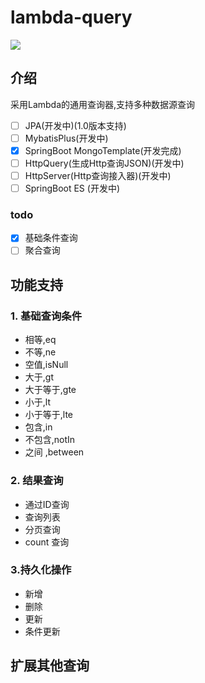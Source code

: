 # lambda-query
[![](https://jitpack.io/v/xuejike/jpa-lambda-query.svg)](https://jitpack.io/#xuejike/jpa-lambda-query)


## 介绍
采用Lambda的通用查询器,支持多种数据源查询
* [ ] JPA(开发中)(1.0版本支持)
* [ ] MybatisPlus(开发中)
* [x] SpringBoot MongoTemplate(开发完成)
* [ ] HttpQuery(生成Http查询JSON)(开发中)
* [ ] HttpServer(Http查询接入器)(开发中)
* [ ] SpringBoot ES (开发中)
### todo
* [x] 基础条件查询
* [ ] 聚合查询
## 功能支持
### 1. 基础查询条件

* 相等,eq
* 不等,ne
* 空值,isNull
* 大于,gt
* 大于等于,gte  
* 小于,lt
* 小于等于,lte
* 包含,in
* 不包含,notIn
* 之间 ,between

### 2. 结果查询

* 通过ID查询
* 查询列表
* 分页查询
* count 查询



### 3.持久化操作

* 新增
* 删除
* 更新
* 条件更新

## 扩展其他查询


